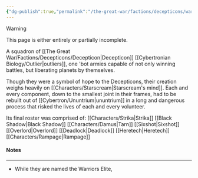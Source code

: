 ```yaml
---
{"dg-publish":true,"permalink":"/the-great-war/factions/decepticons/warriors-elite/","noteIcon":"default"}
---
```

  
>[!warning] 
>This page is either entirely or partially incomplete. 

A squadron of [[The Great War/Factions/Decepticons/Decepticon\|Decepticon]] [[Cybertronian Biology/Outlier\|outliers]], one 'bot armies capable of not only winning battles, but liberating planets by themselves. 

Though they were a symbol of hope to the Decepticons, their creation weighs heavily on [[Characters/Starscream\|Starscream's mind]]. Each and every component, down to the smallest joint in their frames, had to be rebuilt out of [[Cybertron/Ununtrium\|ununtrium]] in a long and dangerous process that risked the lives of each and every volunteer. 

Its final roster was comprised of:
[[Characters/Strika\|Strika]]
[[Black Shadow\|Black Shadow]]
[[Characters/Damus\|Tarn]]
[[Sixshot\|Sixshot]]
[[Overlord\|Overlord]]
[[Deadlock\|Deadlock]]
[[Heretech\|Heretech]]
[[Characters/Rampage\|Rampage]]
#### Notes
---
- While they are named the Warriors Elite, 
